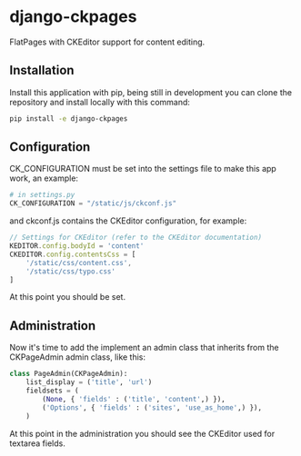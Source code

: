 django-ckpages
==============

FlatPages with CKEditor support for content editing.


Installation
------------
Install this application with pip, being still in development you can clone the repository and install locally with this command:
```bash
pip install -e django-ckpages
```

Configuration
-------------
CK_CONFIGURATION must be set into the settings file to make this app work, an example:

```python
# in settings.py
CK_CONFIGURATION = "/static/js/ckconf.js"
```

and ckconf.js contains the CKEditor configuration, for example:

```javascript
// Settings for CKEditor (refer to the CKEditor documentation)
KEDITOR.config.bodyId = 'content'
CKEDITOR.config.contentsCss = [ 
	'/static/css/content.css',
	'/static/css/typo.css' 
]
```

At this point you should be set.


Administration
--------------
Now it's time to add the implement an admin class that inherits from the CKPageAdmin admin class, like this:
```python
class PageAdmin(CKPageAdmin):
    list_display = ('title', 'url')
    fieldsets = (
        (None, { 'fields' : ('title', 'content',) }),
        ('Options', { 'fields' : ('sites', 'use_as_home',) }),
    )
```

At this point in the administration you should see the CKEditor used for textarea fields.
